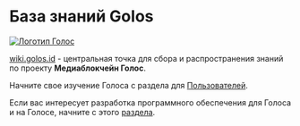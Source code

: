 # База знаний Golos

[![&#x41B;&#x43E;&#x433;&#x43E;&#x442;&#x438;&#x43F; &#x413;&#x43E;&#x43B;&#x43E;&#x441;](https://raw.githubusercontent.com/GolosChain/wiki/master/_images/golos_logo.png)](https://golos.id/)   
  
[wiki.golos.id](https://wiki.golos.id) - центральная точка для сбора и распространения знаний по проекту **Медиаблокчейн Голос**.

Начните свое изучение Голоса с раздела для [Пользователей](users/welcome.md).

Если вас интересует разработка программного обеспечения для Голоса и на Голосе, начните с этого [раздела](developers/basics/).

